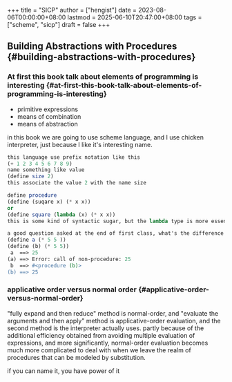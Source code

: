 +++
title = "SICP"
author = ["hengist"]
date = 2023-08-06T00:00:00+08:00
lastmod = 2025-06-10T20:47:00+08:00
tags = ["scheme", "sicp"]
draft = false
+++

## Building Abstractions with Procedures {#building-abstractions-with-procedures}


### At first this book talk about elements of programming is interesting {#at-first-this-book-talk-about-elements-of-programming-is-interesting}

-   primitive expressions
-   means of combination
-   means of abstraction

in this book we are going to use scheme language, and I use chicken interpreter, just because I like it's interesting name.

```scheme
this language use prefix notation like this
(+ 1 2 3 4 5 6 7 8 9)
name something like value
(define size 2)
this associate the value 2 with the name size

define procedure
(define (suqare x) (* x x))
or
(define square (lambda (x) (* x x))
this is some kind of syntactic sugar, but the lambda type is more essential.

a good question asked at the end of first class, what's the difference between the following two expressions
(define a (* 5 5 ))
(define (b) (* 5 5))
 a  ==> 25
(a) ==> Error: call of non-procedure: 25
 b  ==> #<procedure (b)>
(b) ==> 25
```


### applicative order versus normal order {#applicative-order-versus-normal-order}

"fully expand and then reduce" method is normal-order, and "evaluate the arguments and then apply" method is applicative-order evaluation, and the second method is the interpreter actually uses. partly because of the additional efficiency obtained from avoiding multiple evaluation of expressions, and more significantly, normal-order evaluation becomes much more complicated to deal with when we leave the realm of procedures that can be modeled by substitution.

if you can name it, you have power of it
